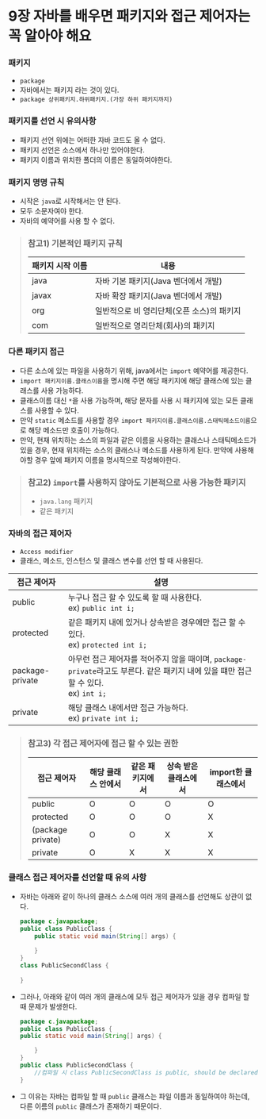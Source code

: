 # 9장 자바를 배우면 패키지와 접근 제어자는 꼭 알아야 해요

### 패키지
- `package`
- 자바에서는 패키지 라는 것이 있다.
- `package 상위패키지.하위패키지.(가장 하위 패키지까지)` 

### 패키지를 선언 시 유의사항
- 패키지 선언 위에는 어떠한 자바 코드도 올 수 없다.
- 패키지 선언은 소스에서 하나만 있어야한다.
- 패키지 이름과 위치한 폴더의 이름은 동일하여야한다.

### 패키지 명명 규칙
- 시작은 `java`로 시작해서는 안 된다.
- 모두 소문자여야 한다.
- 자바의 예약어를 사용 할 수 없다.

> ### 참고1) 기본적인 패키지 규칙
> 패키지 시작 이름| 내용                       |
> ---|--------------------------|
> java| 자바 기본 패키지(Java 벤더에서 개발)  |
> javax| 자바 확장 패키지(Java 벤더에서 개발)  |
> org| 일반적으로 비 영리단체(오픈 소스)의 패키지 |
> com| 일반적으로 영리단체(회사)의 패키지      | 
 
### 다른 패키지 접근
- 다른 소스에 있는 파일을 사용하기 위해, java에서는 `import` 예약어를 제공한다.
- `import 패키지이름.클래스이름`을 명시해 주면 해당 패키지에 해당 클래스에 있는 클래스를 사용 가능하다.
- 클래스이름 대신 `*`을 사용 가능하며, 해당 문자를 사용 시 패키지에 있는 모든 클래스를 사용할 수 있다.
- 만약 `static` 메소드를 사용할 경우 `import 패키지이름.클래스이름.스태틱메소드이름`으로 해당 메소드만 호출이 가능하다.
- 만약, 현재 위치하는 소스의 파일과 같은 이름을 사용하는 클래스나 스태틱메소드가 있을 경우, 현재 위치하는 소스의 클래스나 메소드를 사용하게 된다. 만약에 사용해야할 경우 앞에 패키지 이름을 명시적으로 작성해야한다. 

> ### 참고2) `import`를 사용하지 않아도 기본적으로 사용 가능한 패키지
> - `java.lang` 패키지
> - 같은 패키지

### 자바의 접근 제어자
- `Access modifier`
- 클래스, 메소드, 인스턴스 및 클래스 변수를 선언 할 때 사용된다.

|접근 제어자 | 설명                                                                                           |
|---|----------------------------------------------------------------------------------------------|
|public| 누구나 접근 할 수 있도록 할 때 사용한다. <br> ex) `public int i;`                                            |
|protected| 같은 패키지 내에 있거나 상속받은 경우에만 접근 할 수 있다. <br> ex) `protected int i;`                               |
|package-private| 아무런 접근 제어자를 적어주지 않을 때이며, `package-private`라고도 부른다. 같은 패키지 내에 있을 떄만 접근할 수 있다. <br> ex) `int i;` | 
|private| 해당 클래스 내에서만 접근 가능하다. <br> ex) `private int i;`                                                |

> ### 참고3) 각 접근 제어자에 접근 할 수 있는 권한
> 접근 제어자|해당 클래스 안에서| 같은 패키지에서 |상속 받은 클래스에서 | import한 클래스에서|
> ---|---|---|---|---|
> public|O|O|O|O|
> protected|O|O|O|X|
> (package private)|O|O|X|X|
> private|O|X|X|X|

### 클래스 접근 제어자를 선언할 때 유의 사항
- 자바는 아래와 같이 하나의 클래스 소스에 여러 개의 클래스를 선언해도 상관이 없다.
    ```java
    package c.javapackage;
    public class PublicClass {
        public static void main(String[] args) {
            
        }
    }
    class PublicSecondClass {
        
    }
    ```
- 그러나, 아래와 같이 여러 개의 클래스에 모두 접근 제어자가 있을 경우 컴파일 할 때 문제가 발생한다.
    ```java
    package c.javapackage;
    public class PublicClass {
    public static void main(String[] args) {
    
        }
    }
    public class PublicSecondClass {
        //컴파일 시 class PublicSecondClass is public, should be declared in a file named PublicSecondClass.java 메시지가 뜬다.
    }
    ```
- 그 이유는 자바는 컴파일 할 때 `public` 클래스는 파일 이름과 동일하여야 하는데, 다른 이름의 `public` 클래스가 존재하기 때문이다.